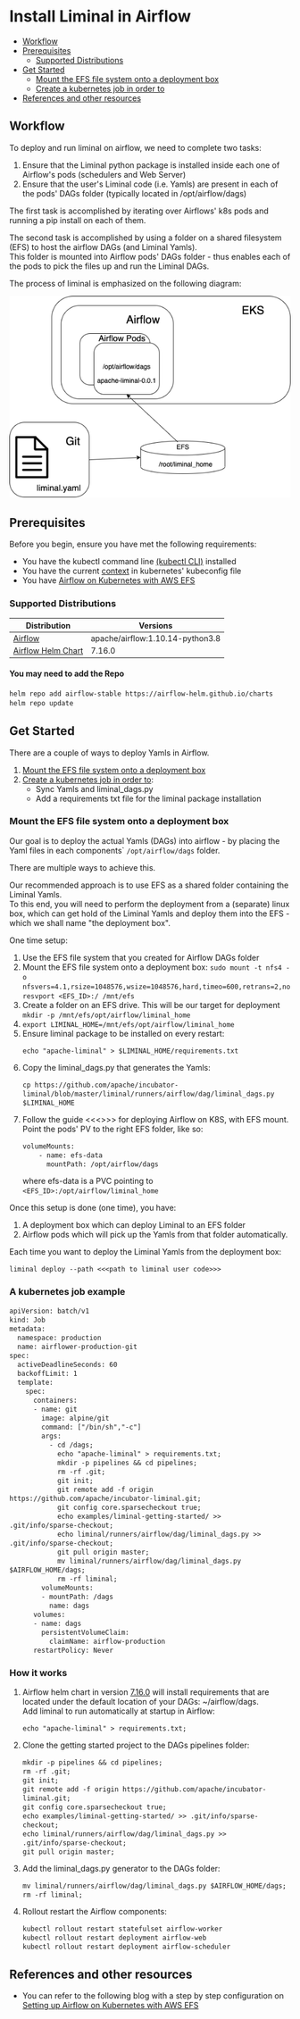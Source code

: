 <!--
Licensed to the Apache Software Foundation (ASF) under one
or more contributor license agreements.  See the NOTICE file
distributed with this work for additional information
regarding copyright ownership.  The ASF licenses this file
to you under the Apache License, Version 2.0 (the
"License"); you may not use this file except in compliance
with the License.  You may obtain a copy of the License at

  http://www.apache.org/licenses/LICENSE-2.0

Unless required bgit y applicable law or agreed to in writing,
software distributed under the License is distributed on an
"AS IS" BASIS, WITHOUT WARRANTIES OR CONDITIONS OF ANY
KIND, either express or implied.  See the License for the
specific language governing permissions and limitations
under the License.
-->

# Install Liminal in Airflow
* [Workflow](#workflow)
* [Prerequisites](#prerequisites)
   * [Supported Distributions](#supported-distributions)
* [Get Started](#Get-Started)
   * [Mount the EFS file system onto a deployment box](#Mount-the-EFS-file-system-onto-a-deployment-box)
   * [Create a kubernetes job in order to](#A-kubernetes-job-example)
* [References and other resources](#references-and-other-resources)

## Workflow
To deploy and run liminal on airflow, we need to complete two tasks:
1. Ensure that the Liminal python package is installed inside each one of Airflow's pods (schedulers and Web Server)
2. Ensure that the user's Liminal code (i.e. Yamls) are present in each of the pods' DAGs folder (typically located in /opt/airflow/dags)

The first task is accomplished by iterating over Airflows' k8s pods and running a pip install on each of them.

The second task is accomplished by using a folder on a shared filesystem (EFS) to host the airflow DAGs (and Liminal Yamls). \
This folder is mounted into Airflow pods' DAGs folder - thus enables each of the pods to pick the files up and run the Liminal DAGs.

The process of liminal is emphasized on the following diagram:

![](assets/liminal_deployment_diagram.png)

## Prerequisites
Before you begin, ensure you have met the following requirements: 
* You have the kubectl command line [(kubectl CLI)][homebrew-kubectl] installed
* You have the current [context][cluster-access-kubeconfig] in kubernetes' kubeconfig file
* You have [Airflow on Kubernetes with AWS EFS][airflowInstallation]

### Supported Distributions

|Distribution | Versions |
|-|-|
|[Airflow][airflowImage] | apache/airflow:1.10.14-python3.8 |
|[Airflow Helm Chart][airflowChart] | 7.16.0 |

#### You may need to add the Repo

```sh
helm repo add airflow-stable https://airflow-helm.github.io/charts
helm repo update
```

## Get Started
There are a couple of ways to deploy Yamls in Airflow.

1. [Mount the EFS file system onto a deployment box](#Mount-the-EFS-file-system-onto-a-deployment-box)
2. [Create a kubernetes job in order to](#A-kubernetes-job-example):
    * Sync Yamls and liminal_dags.py
    * Add a requirements txt file for the liminal package installation

### Mount the EFS file system onto a deployment box
Our goal is to deploy the actual Yamls (DAGs) into airflow - by placing the Yaml files in each components\` `/opt/airflow/dags` folder.

There are multiple ways to achieve this.

Our recommended approach is to use EFS as a shared folder containing the Liminal Yamls. \
To this end, you will need to perform the deployment from a (separate) linux box, which can get hold of the Liminal Yamls and deploy them into the EFS - which we shall name "the deployment box".

One time setup:

1. Use the EFS file system that you created for Airflow DAGs folder
2. Mount the EFS file system onto a deployment box:
```sudo mount -t nfs4 -o nfsvers=4.1,rsize=1048576,wsize=1048576,hard,timeo=600,retrans=2,noresvport <EFS_ID>:/ /mnt/efs```
3. Create a folder on an EFS drive. This will be our target for deployment
```mkdir -p /mnt/efs/opt/airflow/liminal_home```
4. ```export LIMINAL_HOME=/mnt/efs/opt/airflow/liminal_home```
5. Ensure liminal package to be installed on every restart:
    ```
    echo "apache-liminal" > $LIMINAL_HOME/requirements.txt
    ```
6. Copy the liminal_dags.py that generates the Yamls:
    ```
    cp https://github.com/apache/incubator-liminal/blob/master/liminal/runners/airflow/dag/liminal_dags.py $LIMINAL_HOME
    ```
7. Follow the guide <<<>>> for deploying Airflow on K8S, with EFS mount.
Point the pods' PV to the right EFS folder, like so:
    ```
    volumeMounts:
        - name: efs-data
          mountPath: /opt/airflow/dags
    ```
    where efs-data is a PVC pointing to `<EFS_ID>:/opt/airflow/liminal_home`

Once this setup is done (one time), you have:
1. A deployment box which can deploy Liminal to an EFS folder
2. Airflow pods which will pick up the Yamls from that folder automatically.

Each time you want to deploy the Liminal Yamls from the deployment box:
```
liminal deploy --path <<<path to liminal user code>>>
```

### A kubernetes job example
    apiVersion: batch/v1
    kind: Job
    metadata:
      namespace: production
      name: airflower-production-git
    spec:
      activeDeadlineSeconds: 60
      backoffLimit: 1
      template:
        spec:
          containers:
          - name: git
            image: alpine/git
            command: ["/bin/sh","-c"]
            args:
              - cd /dags;
                echo "apache-liminal" > requirements.txt;
                mkdir -p pipelines && cd pipelines;
                rm -rf .git;
                git init;
                git remote add -f origin https://github.com/apache/incubator-liminal.git;
                git config core.sparsecheckout true;
                echo examples/liminal-getting-started/ >> .git/info/sparse-checkout;
                echo liminal/runners/airflow/dag/liminal_dags.py >> .git/info/sparse-checkout;
                git pull origin master;
                mv liminal/runners/airflow/dag/liminal_dags.py $AIRFLOW_HOME/dags;
                rm -rf liminal;
            volumeMounts:
            - mountPath: /dags
              name: dags
          volumes:
          - name: dags
            persistentVolumeClaim:
              claimName: airflow-production
          restartPolicy: Never

### How it works
1. Airflow helm chart in version [7.16.0][airflow-helm-chart-7.16.0] will install requirements that are located under the default location of your DAGs: ~/airflow/dags. \
Add liminal to run automatically at startup in Airflow:
    ```
    echo "apache-liminal" > requirements.txt;
    ```
2. Clone the getting started project to the DAGs pipelines folder:
    ```
    mkdir -p pipelines && cd pipelines;
    rm -rf .git;
    git init;
    git remote add -f origin https://github.com/apache/incubator-liminal.git;
    git config core.sparsecheckout true;
    echo examples/liminal-getting-started/ >> .git/info/sparse-checkout;
    echo liminal/runners/airflow/dag/liminal_dags.py >> .git/info/sparse-checkout;
    git pull origin master;
    ```
3. Add the liminal_dags.py generator to the DAGs folder:
    ```
    mv liminal/runners/airflow/dag/liminal_dags.py $AIRFLOW_HOME/dags;
    rm -rf liminal;
    ```

4. Rollout restart the Airflow components:
    ```
    kubectl rollout restart statefulset airflow-worker
    kubectl rollout restart deployment airflow-web
    kubectl rollout restart deployment airflow-scheduler
    ```


## References and other resources

* You can refer to the following blog with a step by step configuration on [Setting up Airflow on Kubernetes with AWS EFS][airflowInstallation]

[airflow-helm-chart-7.16.0]: <https://github.com/airflow-helm/charts/tree/airflow-7.16.0>
[homebrew-kubectl]: <https://formulae.brew.sh/formula/kubernetes-cli>
[cluster-access-kubeconfig]: <https://kubernetes.io/docs/concepts/configuration/organize-cluster-access-kubeconfig/#context>
[liminal-yaml-file]: <https://github.com/apache/incubator-liminal#example-yaml-config-file>
[liminal-getting-started-project]: <https://github.com/apache/incubator-liminal/tree/master/examples/liminal-getting-started>
[liminal-installation-script]: <https://github.com/apache/incubator-liminal/tree/master/docs/source/install_liminal_in_airflow_on_kubernetes.sh>
[findAirflowComponents]: <https://github.com/joemccann/dillinger.git>
[airflowChart]: <https://github.com/airflow-helm/charts/tree/main/charts/airflow>
[airflowInstallation]: <https://medium.com/terragoneng/setting-up-airflow-on-kubernetes-with-aws-efs-c659f3a16292>
[airflowImage]: <https://hub.docker.com/layers/apache/airflow/1.10.12-python3.6/images/sha256-9ea9e5ca66bd17632241889ab248fe3852c9f3c830ed299a8ecaa8a13ac2082f?context=explore>